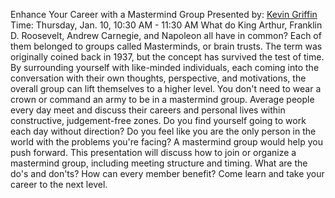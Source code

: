 Enhance Your Career with a Mastermind Group
Presented by: [Kevin Griffin](https://www.codemash.org/speaker-details?id=37313769-11ae-4245-93b3-e6e60d5d187c)
Time: Thursday, Jan. 10, 10:30 AM - 11:30 AM
What do King Arthur, Franklin D. Roosevelt, Andrew Carnegie, and Napoleon all have in common? Each of them belonged to groups called Masterminds, or brain trusts. The term was originally coined back in 1937, but the concept has survived the test of time. By surrounding yourself with like-minded individuals, each coming into the conversation with their own thoughts, perspective, and motivations, the overall group can lift themselves to a higher level. You don't need to wear a crown or command an army to be in a mastermind group. Average people every day meet and discuss their careers and personal lives within constructive, judgement-free zones. Do you find yourself going to work each day without direction? Do you feel like you are the only person in the world with the problems you're facing? A mastermind group would help you push forward. This presentation will discuss how to join or organize a mastermind group, including meeting structure and timing. What are the do's and don'ts? How can every member benefit? Come learn and take your career to the next level.

